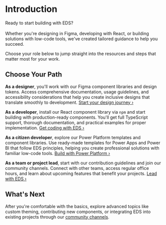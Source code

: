 # Introduction

Ready to start building with EDS?<br /><br />
Whether you're designing in Figma, developing with React, or building solutions with low-code tools, we've created tailored guidance to help you succeed.

Choose your role below to jump straight into the resources and steps that matter most for your work.

## Choose Your Path

**As a designer**, you'll work with our Figma component libraries and design tokens. Access comprehensive documentation, usage guidelines, and accessibility considerations that help you create inclusive designs that translate smoothly to development. [Start your design journey ›](./design/index.md)

**As a developer**, install our React component library via `npm` and start building with production-ready components. You'll get full TypeScript support, thorough documentation, and practical examples for proper implementation. [Get coding with EDS ›](./develop/index.md)

**As a citizen developer**, explore our Power Platform templates and component libraries. Use ready-made templates for Power Apps and Power BI that follow EDS principles, helping you create professional solutions with familiar low-code tools. [Build with Power Platform ›](./develop/citizen_developers.md)

**As a team or project lead**, start with our contribution guidelines and join our community channels. Connect with other teams, access regular office hours, and learn about upcoming features that benefit your projects. [Lead with EDS ›](team_roles.md)

## What's Next

After you're comfortable with the basics, explore advanced topics like custom theming, contributing new components, or integrating EDS into existing projects through our [community channels](../../support/support.md).
